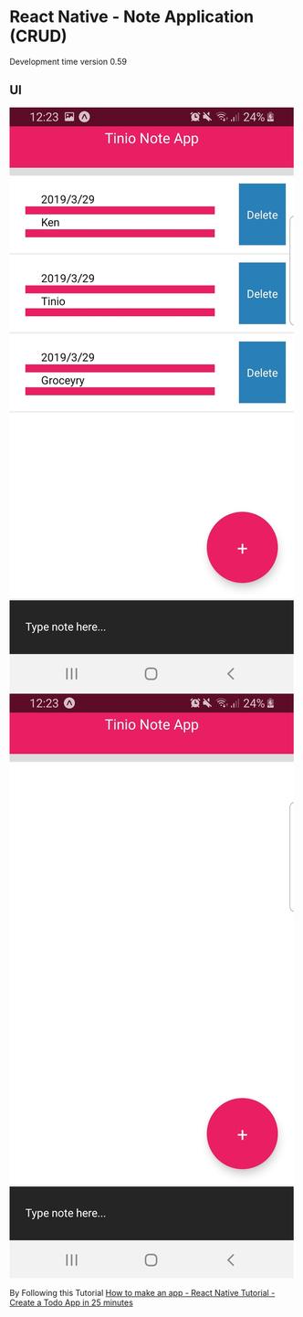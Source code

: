# React Native - Note Application (CRUD)  
Development time version 0.59  

## UI  
![alt text](assets/img/note1.jpg)    
![alt text](assets/img/note2.jpg)    

By Following this Tutorial 
[How to make an app - React Native Tutorial - Create a Todo App in 25 minutes](https://www.youtube.com/watch?v=xb8uTN3qiUI&t=44s)  
